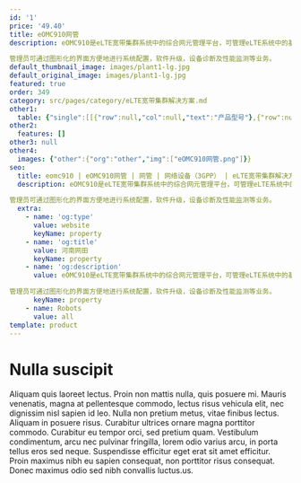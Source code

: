 ```yaml
---
id: '1'
price: '49.40'
title: eOMC910网管
description: eOMC910是eLTE宽带集群系统中的综合网元管理平台，可管理eLTE系统中的基站和核心网在内的所有网元、海量终端设备和调度系统，同时具备独立的告警管理和运营管理功能。

管理员可通过图形化的界面方便地进行系统配置，软件升级，设备诊断及性能监测等业务。
default_thumbnail_image: images/plant1-lg.jpg
default_original_image: images/plant1-lg.jpg
featured: true
order: 349
category: src/pages/category/eLTE宽带集群解决方案.md
other1: 
  table: {"single":[[{"row":null,"col":null,"text":"产品型号"},{"row":null,"col":null,"text":"eOMC910（高配版）"},{"row":null,"col":null,"text":"eOMC910（低配版）"}],[{"row":null,"col":null,"text":"物理尺寸（高×宽×深）"},{"row":null,"col":null,"text":"86.1mm × 447mm × 708 mm"},{"row":null,"col":null,"text":"86.1mm × 447mm × 708 mm"}],[{"row":null,"col":null,"text":"重量"},{"row":null,"col":null,"text":"约27 kg"},{"row":null,"col":null,"text":"约27 kg"}],[{"row":null,"col":null,"text":"电压"},{"row":null,"col":null,"text":"100V AC ～ 240V AC"},{"row":null,"col":null,"text":"100V AC ～ 240V AC"}],[{"row":null,"col":null,"text":"功耗"},{"row":null,"col":null,"text":"< 481 W"},{"row":null,"col":null,"text":"< 224 W"}],[{"row":null,"col":null,"text":"运行温度"},{"row":null,"col":null,"text":"5 ℃ ～ 45 ℃"},{"row":null,"col":null,"text":"5 ℃ ～ 45 ℃"}],[{"row":null,"col":null,"text":"相对湿度"},{"row":null,"col":null,"text":"8% RH～90% RH"},{"row":null,"col":null,"text":"8% RH～90% RH"}],[{"row":null,"col":null,"text":"海拔"},{"row":null,"col":null,"text":"≤3000m，高出900m时，海拔每升高300米工作温度降低1°C"},{"row":null,"col":null,"text":"≤3000m，高出900m时，海拔每升高300米工作温度降低1°C"}],[{"row":null,"col":null,"text":"服务器型号"},{"row":null,"col":null,"text":"Huawei RH2288 V3"},{"row":null,"col":null,"text":"Huawei RH2288 V3"}],[{"row":null,"col":null,"text":"MTBF"},{"row":null,"col":null,"text":"260000小时"},{"row":null,"col":null,"text":"260000小时"}]]}
other2:
  features: []
other3: null
other4:
  images: {"other":{"org":"other","img":["eOMC910网管.png"]}}
seo:
  title: eomc910 | eOMC910网管 | 网管 | 网络设备（3GPP） | eLTE宽带集群解决方案 | 企业无线
  description: eOMC910是eLTE宽带集群系统中的综合网元管理平台，可管理eLTE系统中的基站和核心网在内的所有网元、海量终端设备和调度系统，同时具备独立的告警管理和运营管理功能。

管理员可通过图形化的界面方便地进行系统配置，软件升级，设备诊断及性能监测等业务。
  extra:
    - name: 'og:type'
      value: website
      keyName: property
    - name: 'og:title'
      value: 河南网田
      keyName: property
    - name: 'og:description'
      value: eOMC910是eLTE宽带集群系统中的综合网元管理平台，可管理eLTE系统中的基站和核心网在内的所有网元、海量终端设备和调度系统，同时具备独立的告警管理和运营管理功能。

管理员可通过图形化的界面方便地进行系统配置，软件升级，设备诊断及性能监测等业务。
      keyName: property
    - name: Robots
      value: all
template: product
---
```


# Nulla suscipit

Aliquam quis laoreet lectus. Proin non mattis nulla, quis posuere mi. Mauris venenatis, magna at pellentesque commodo, lectus risus vehicula elit, nec dignissim nisl sapien id leo. Nulla non pretium metus, vitae finibus lectus. Aliquam in posuere risus. Curabitur ultrices ornare magna porttitor commodo. Curabitur eu tempor orci, sed pretium quam. Vestibulum condimentum, arcu nec pulvinar fringilla, lorem odio varius arcu, in porta tellus eros sed neque. Suspendisse efficitur eget erat sit amet efficitur. Proin maximus nibh eu sapien consequat, non porttitor risus consequat. Donec maximus odio sed nibh convallis luctus.us.